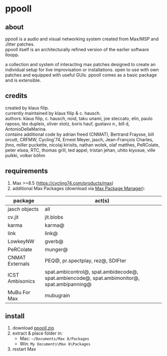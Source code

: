 # ppooll

## about
ppooll is a audio and visual networking system created from Max/MSP and Jitter patches.  
ppooll itself is an architecturally refined version of the earlier software lloopp. 

a collection and system of interacting max patches designed to create an individual setup for live improvisation or installations. open to use with own patches and equipped with useful GUIs. ppooll comes as a basic package and is extensible.

## credits
created by klaus filip.  
currently maintained by klaus filip & c. hausch.  
authors: klaus filip, c. hausch, noid, taku unami, joe steccato, elin, paulo raposo, léo dupleix, oliver stotz, boris hauf, gustavo n., bill d, AntonioDellaMarina.  
contains additional code by adrian freed (CNMAT), Bertrand Fraysse, bill orcutt, CRFMW, Cycling'74, Ernest Meyer, jasch, Jean-François Charles, jhno, miller puckette, nicolaj kirisits, nathan wolek, olaf matthes, PeRColate, peter elsea, RTC, thomas grill, ted appel, tristan jehan, uhito kiyosue, ville pulkki, volker böhm

## requirements
1. Max >=8.5 (https://cycling74.com/products/max)
2. additional Max Packages (download via [Max Package Manager](https://docs.cycling74.com/max8/vignettes/package_manager)):

| package            | act(s)                                                                 |
|--------------------|-------------------------------------------------------------------------------------|
| jasch objects      | all                                                                                 |
| cv.jit             | jit.blobs                                                                           |
| karma              | karma@                                                                              |
| link               | link@                                                                               |
| LowkeyNW           | gverb@                                                                              |
| PeRColate          | munger@                                                                             |
| CNMAT Externals    | PEQ@, pr.spectplay, rez@, SDIFter                                                    |
| ICST Ambisonics    | spat.ambicontrol@, spat.ambidecode@, spat.ambiencode@, spat.ambimonitor@, spat.ambipanning@ |
| MuBu For Max       | mubugrain                                                                           |

## install
1. download [ppooll.zip](https://github.com/ppooll-dev/ppooll/releases/latest)
2. extract & place folder in:
    - Mac: `~/Documents/Max 8/Packages`
    - Win: `My Documents\Max 8\Packages`
3. restart Max
